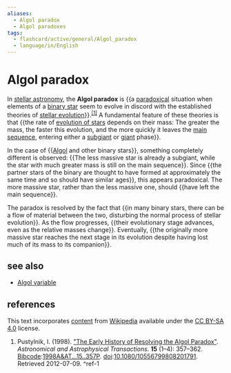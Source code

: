 ```yaml
---
aliases:
  - Algol paradox
  - Algol paradoxes
tags:
  - flashcard/active/general/Algol_paradox
  - language/in/English
---
```


# Algol paradox

In [stellar astronomy](astronomy.md#stellar%20astronomy), the __Algol paradox__ is {{a [paradoxical](paradox.md) situation when elements of a [binary star](binary%20star.md) seem to evolve in discord with the established theories of [stellar evolution](stellar%20evolution.md)}}.<sup>[\[1\]](#^ref-1)</sup> A fundamental feature of these theories is that {{the rate of [evolution of stars](stellar%20evolution.md) depends on their mass: The greater the mass, the faster this evolution, and the more quickly it leaves the [main sequence](main%20sequence.md), entering either a [subgiant](subgiant.md) or [giant](giant%20star.md) phase}}. <!--SR:!2025-06-29,257,330!2024-10-29,70,310-->

In the case of {{[Algol](algol.md) and other binary stars}}, something completely different is observed: {{The less massive star is already a subgiant, while the star with much greater mass is still on the main sequence}}. Since {{the partner stars of the binary are thought to have formed at approximately the same time and so should have similar ages}}, this appears paradoxical. The more massive star, rather than the less massive one, should {{have left the main sequence}}. <!--SR:!2025-06-18,246,330!2025-01-14,112,290!2024-10-28,69,310!2025-06-18,246,330-->

The paradox is resolved by the fact that {{in many binary stars, there can be a flow of material between the two, disturbing the normal process of stellar evolution}}. As the flow progresses, {{their evolutionary stage advances, even as the relative masses change}}. Eventually, {{the originally more massive star reaches the next stage in its evolution despite having lost much of its mass to its companion}}. <!--SR:!2025-08-19,298,330!2025-06-29,257,330!2024-10-26,68,310-->

## see also

- [Algol variable](Algol%20variable.md)

## references

This text incorporates [content](https://en.wikipedia.org/wiki/Algol_paradox) from [Wikipedia](Wikipedia.md) available under the [CC BY-SA 4.0](https://creativecommons.org/licenses/by-sa/4.0/) license.

1. Pustylnik, I. (1998). ["The Early History of Resolving the Algol Paradox"](http://articles.adsabs.harvard.edu//full/1998A%26AT...15..357P/0000357.000.html). _Astronomical and Astrophysical Transactions_. __15__ (1–4): 357–362. [Bibcode](bibcode.md):[1998A&AT...15..357P](https://ui.adsabs.harvard.edu/abs/1998A&AT...15..357P). [doi](digital%20object%20identifier.md):[10.1080/10556799808201791](https://doi.org/10.1080%2F10556799808201791). Retrieved 2012-07-09. <a id="^ref-1"></a>^ref-1
